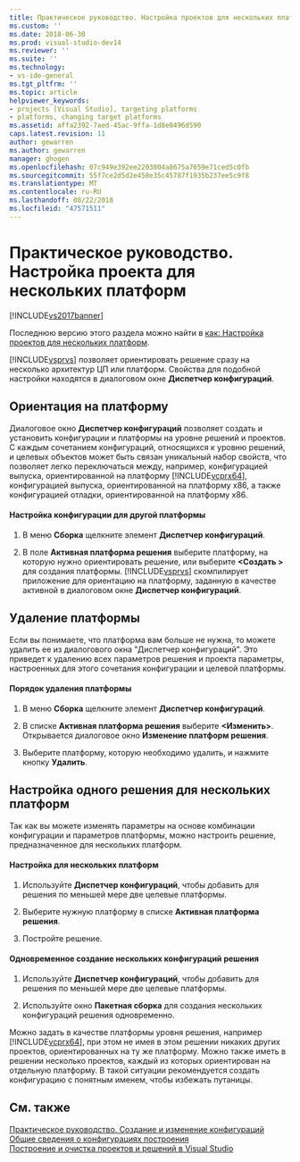 ```yaml
---
title: Практическое руководство. Настройка проектов для нескольких платформ | Документы Майкрософт
ms.custom: ''
ms.date: 2018-06-30
ms.prod: visual-studio-dev14
ms.reviewer: ''
ms.suite: ''
ms.technology:
- vs-ide-general
ms.tgt_pltfrm: ''
ms.topic: article
helpviewer_keywords:
- projects [Visual Studio], targeting platforms
- platforms, changing target platforms
ms.assetid: affa2392-7aed-45ac-9ffa-1d8e0496d590
caps.latest.revision: 11
author: gewarren
ms.author: gewarren
manager: ghogen
ms.openlocfilehash: 07c949e392ee2203804a8675a7659e71ced5c0fb
ms.sourcegitcommit: 55f7ce2d5d2e458e35c45787f1935b237ee5c9f8
ms.translationtype: MT
ms.contentlocale: ru-RU
ms.lasthandoff: 08/22/2018
ms.locfileid: "47571511"
---
```

# <a name="how-to-configure-projects-to-target-multiple-platforms"></a>Практическое руководство. Настройка проекта для нескольких платформ
[!INCLUDE[vs2017banner](../includes/vs2017banner.md)]

Последнюю версию этого раздела можно найти в [как: Настройка проектов для нескольких платформ](https://docs.microsoft.com/visualstudio/ide/how-to-configure-projects-to-target-multiple-platforms).  
  
[!INCLUDE[vsprvs](../includes/vsprvs-md.md)] позволяет ориентировать решение сразу на несколько архитектур ЦП или платформ. Свойства для подобной настройки находятся в диалоговом окне **Диспетчер конфигураций**.  
  
## <a name="targeting-a-platform"></a>Ориентация на платформу  
 Диалоговое окно **Диспетчер конфигураций** позволяет создать и установить конфигурации и платформы на уровне решений и проектов. С каждым сочетанием конфигураций, относящихся к уровню решений, и целевых объектов может быть связан уникальный набор свойств, что позволяет легко переключаться между, например, конфигурацией выпуска, ориентированной на платформу [!INCLUDE[vcprx64](../includes/vcprx64-md.md)], конфигурацией выпуска, ориентированной на платформу x86, а также конфигурацией отладки, ориентированной на платформу x86.  
  
#### <a name="to-set-your-configuration-to-target-a-different-platform"></a>Настройка конфигурации для другой платформы  
  
1.  В меню **Сборка** щелкните элемент **Диспетчер конфигураций**.  
  
2.  В поле **Активная платформа решения** выберите платформу, на которую нужно ориентировать решение, или выберите **\<Создать >** для создания платформы. [!INCLUDE[vsprvs](../includes/vsprvs-md.md)] скомпилирует приложение для ориентацию на платформу, заданную в качестве активной в диалоговом окне **Диспетчер конфигураций**.  
  
## <a name="removing-a-platform"></a>Удаление платформы  
 Если вы понимаете, что платформа вам больше не нужна, то можете удалить ее из диалогового окна "Диспетчер конфигураций". Это приведет к удалению всех параметров решения и проекта параметры, настроенных для этого сочетания конфигурации и целевой платформы.  
  
#### <a name="to-remove-a-platform"></a>Порядок удаления платформы  
  
1.  В меню **Сборка** щелкните элемент **Диспетчер конфигураций**.  
  
2.  В списке **Активная платформа решения** выберите **\<Изменить>**. Открывается диалоговое окно **Изменение платформ решения**.  
  
3.  Выберите платформу, которую необходимо удалить, и нажмите кнопку **Удалить**.  
  
## <a name="targeting-multiple-platforms-with-one-solution"></a>Настройка одного решения для нескольких платформ  
 Так как вы можете изменять параметры на основе комбинации конфигурации и параметров платформы, можно настроить решение, предназначенное для нескольких платформ.  
  
#### <a name="to-target-multiple-platforms"></a>Настройка для нескольких платформ  
  
1.  Используйте **Диспетчер конфигураций**, чтобы добавить для решения по меньшей мере две целевые платформы.  
  
2.  Выберите нужную платформу в списке **Активная платформа решения**.  
  
3.  Постройте решение.  
  
#### <a name="to-build-multiple-solution-configurations-at-once"></a>Одновременное создание нескольких конфигураций решения  
  
1.  Используйте **Диспетчер конфигураций**, чтобы добавить для решения по меньшей мере две целевые платформы.  
  
2.  Используйте окно **Пакетная сборка** для создания нескольких конфигураций решения одновременно.  
  
 Можно задать в качестве платформы уровня решения, например [!INCLUDE[vcprx64](../includes/vcprx64-md.md)], при этом не имея в этом решении никаких других проектов, ориентированных на ту же платформу. Можно также иметь в решении несколько проектов, каждый из которых ориентирован на отдельную платформу. В такой ситуации рекомендуется создать конфигурацию с понятным именем, чтобы избежать путаницы.  
  
## <a name="see-also"></a>См. также  
 [Практическое руководство. Создание и изменение конфигураций](../ide/how-to-create-and-edit-configurations.md)   
 [Общие сведения о конфигурациях построения](../ide/understanding-build-configurations.md)   
 [Построение и очистка проектов и решений в Visual Studio](../ide/building-and-cleaning-projects-and-solutions-in-visual-studio.md)



